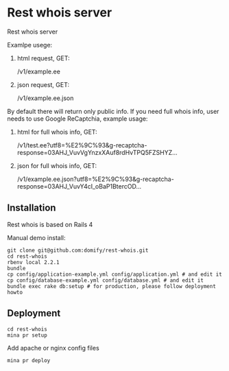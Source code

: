 Rest whois server
=================

Rest whois server

Examlpe usege:

1) html request, GET:

    /v1/example.ee

2) json request, GET:

    /v1/example.ee.json

By default there will return only public info.
If you need full whois info, user needs to use Google ReCaptchia, example usage:

1) html for full whois info, GET: 
    
    /v1/test.ee?utf8=%E2%9C%93&g-recaptcha-response=03AHJ_VuvVgYnzxXAuf8rdHvTPQ5FZSHYZ...

2) json for full whois info, GET:

    /v1/example.ee.json?utf8=%E2%9C%93&g-recaptcha-response=03AHJ_VuvY4cI_oBaP1BtercOD...


Installation
------------

Rest whois is based on Rails 4

Manual demo install:

    git clone git@github.com:domify/rest-whois.git
    cd rest-whois
    rbenv local 2.2.1
    bundle
    cp config/application-example.yml config/application.yml # and edit it
    cp config/database-example.yml config/database.yml # and edit it
    bundle exec rake db:setup # for production, please follow deployment howto


Deployment
----------

    cd rest-whois
    mina pr setup

Add apache or nginx config files

    mina pr deploy
